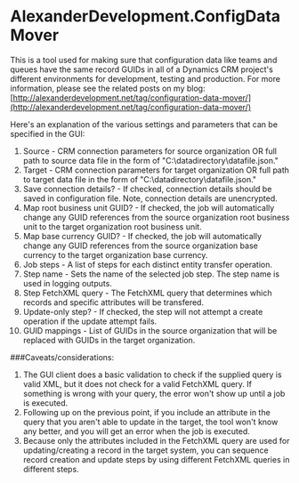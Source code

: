 # AlexanderDevelopment.ConfigDataMover
This is a tool used for making sure that configuration data like teams and queues have the same record GUIDs in all of a Dynamics CRM project's different environments for development, testing and production. For more information, please see the related posts on my blog: [http://alexanderdevelopment.net/tag/configuration-data-mover/](http://alexanderdevelopment.net/tag/configuration-data-mover/)

Here's an explanation of the various settings and parameters that can be specified in the GUI:

1. Source - CRM connection parameters for source organization OR full path to source data file in the form of "C:\datadirectory\datafile.json."
1. Target - CRM connection parameters for target organization OR full path to target data file in the form of "C:\datadirectory\datafile.json."
1. Save connection details? - If checked, connection details should be saved in configuration file. Note, connection details are unencrypted.
1. Map root business unit GUID? - If checked, the job will automatically change any GUID references from the source organization root business unit to the target organization root business unit.
1. Map base currency GUID? - If checked, the job will automatically change any GUID references from the source organization base currency to the target organization base currency.
1. Job steps - A list of steps for each distinct entity transfer operation. 
1. Step name - Sets the name of the selected job step. The step name is used in logging outputs.
1. Step FetchXML query - The FetchXML query that determines which records and specific attributes will be transfered.
1. Update-only step? - If checked, the step will not attempt a create operation if the update attempt fails.
1. GUID mappings - List of GUIDs in the source organization that will be replaced with GUIDs in the target organization.

###Caveats/considerations:

1. The GUI client does a basic validation to check if the supplied query is valid XML, but it does not check for a valid FetchXML query. If something is wrong with your query, the error won't show up until a job is executed.
1. Following up on the previous point, if you include an attribute in the query that you aren't able to update in the target, the tool won't know any better, and you will get an error when the job is executed.
1. Because only the attributes included in the FetchXML query are used for updating/creating a record in the target system, you can sequence record creation and update steps by using different FetchXML queries in different steps. 